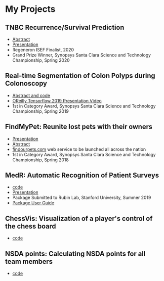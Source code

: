 # My Projects

## TNBC Recurrence/Survival Prediction
- [Abstract](https://github.com/aalokpatwa/tnbc_prediction/blob/main/README.md)
- [Presentation](https://drive.google.com/file/d/1pkDVnwaCZYQXUfTnp7bCK-hp_xihX_li/view?usp=sharing)
- Regeneron ISEF Finalist, 2020
- Grand Prize Winner, Synopsys Santa Clara Science and Technology Championship, Spring 2020

## Real-time Segmentation of Colon Polyps during Colonoscopy
- [Abstract and code](https://github.com/aalokpatwa/unet_polyp)
- [OReilly Tensorflow 2019 Presentation Video](https://www.youtube.com/watch?v=W7f18NMAy3g)
- 1st in Category Award, Synopsys Santa Clara Science and Technology Championship, Spring 2019

## FindMyPet: Reunite lost pets with their owners
- [Presentation](https://drive.google.com/file/d/14SAaoM_4AVqts7BL6isz40XVICWmeMvQ/view?usp=sharing)
- [Abstract](https://github.com/aalokpatwa/findmypet)
- [findourpets.com](https://findourpets.com) web service to be launched all across the nation
- 1st in Category Award, Synopsys Santa Clara Science and Technology Championship, Spring 2018

## MedR: Automatic Recognition of Patient Surveys
- [code](https://github.com/aalokpatwa/medr)
- [Presentation](https://drive.google.com/file/d/1WFgIXGeg33LhcV8qsW5MKE0IHw4Mk0zv/view?usp=sharing)
- Package Submitted to Rubin Lab, Stanford University, Summer 2019
- [Package User Guide](https://github.com/aalokpatwa/medr/blob/master/medr_documentation.pdf)

## ChessVis: Visualization of a player's control of the chess board
- [code](https://github.com/aalokpatwa/chessvis)

## NSDA points: Calculating NSDA points for all team members
- [code](https://github.com/aalokpatwa/nsda_points)
